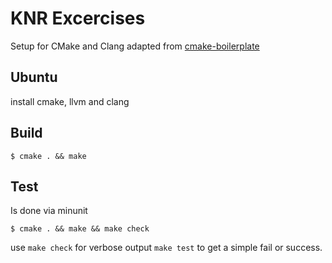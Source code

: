 # KNR Excercises

Setup for CMake and Clang adapted
from [cmake-boilerplate](https://github.com/arunoda/cmake-boilerplate)

## Ubuntu

install cmake, llvm and clang

## Build

```
$ cmake . && make
```

## Test

Is done via minunit

```
$ cmake . && make && make check
```

use `make check` for verbose output `make test` to get a simple fail or success.


